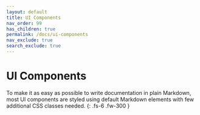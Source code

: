 ```yaml
---
layout: default
title: UI Components
nav_order: 99
has_children: true
permalink: /docs/ui-components
nav_exclude: true
search_exclude: true
---
```


# UI Components

To make it as easy as possible to write documentation in plain Markdown, most UI components are styled using default Markdown elements with few additional CSS classes needed.
{: .fs-6 .fw-300 }
